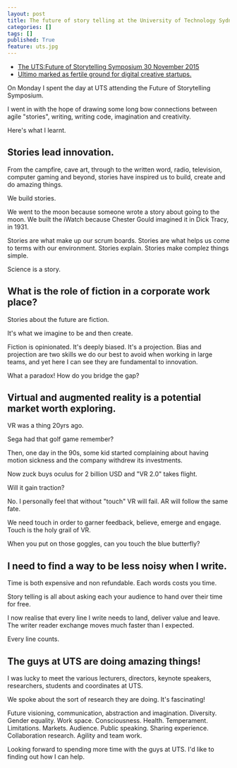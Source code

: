 ```yaml
---
layout: post
title: The future of story telling at the University of Technology Sydney.
categories: []
tags: []
published: True
feature: uts.jpg
---
```


*   [The UTS:Future of Storytelling Symposium 30 November 2015][1]
*   [Ultimo marked as fertile ground for digital creative startups.][2]

On Monday I spent the day at UTS attending the Future of Storytelling Symposium.

I went in with the hope of drawing some long bow connections between agile "stories", writing, writing code, imagination and creativity.

Here's what I learnt.

## Stories lead innovation.

From the campfire, cave art, through to the written word, radio, television, computer gaming and beyond, stories have inspired us to build, create and do amazing things.

We build stories.

We went to the moon because someone wrote a story about going to the moon. We built the iWatch because Chester Gould imagined it in Dick Tracy, in 1931.

Stories are what make up our scrum boards. Stories are what helps us come to terms with our environment. Stories explain. Stories make complez things simple.

Science is a story.

## What is the role of fiction in a corporate work place?

Stories about the future are fiction.

It's what we imagine to be and then create.

Fiction is opinionated. It's deeply biased. It's a projection. Bias and projection are two skills we do our best to avoid when working in large teams, and yet here I can see they are fundamental to innovation.

What a paradox! How do you bridge the gap?

## Virtual and augmented reality is a potential market worth exploring.

VR was a thing 20yrs ago.

Sega had that golf game remember?

Then, one day in the 90s, some kid started complaining about having motion sickness and the company withdrew its investments.

Now zuck buys oculus for 2 billion USD and "VR 2.0" takes flight.

Will it gain traction?

No. I personally feel that without "touch" VR will fail. AR will follow the same fate.

We need touch in order to garner feedback, believe, emerge and engage. Touch is the holy grail of VR.

When you put on those goggles, can you touch the blue butterfly?

## I need to find a way to be less noisy when I write.

Time is both expensive and non refundable. Each words costs you time.

Story telling is all about asking each your audience to hand over their time for free.

I now realise that every line I write needs to land, deliver value and leave. The writer reader exchange moves much faster than I expected.

Every line counts.

## The guys at UTS are doing amazing things!

I was lucky to meet the various lecturers, directors, keynote speakers, researchers, students and coordinates at UTS.

We spoke about the sort of research they are doing. It's fascinating!

Future visioning, communication, abstraction and imagination. Diversity. Gender equality. Work space. Consciousness. Health. Temperament. Limitations. Markets. Audience. Public speaking. Sharing experience. Collaboration research. Agility and team work.

Looking forward to spending more time with the guys at UTS. I'd like to finding out how I can help.

 [1]: http://www.uts.edu.au/partners-and-community/initiatives/creative-intelligence/learning-nexus
 [2]: http://newsroom.uts.edu.au/news/2015/07/ultimo-marked-fertile-ground-digital-creative-startups